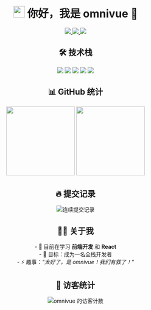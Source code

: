 <!-- 头部标题 -->
<h1 align="center"> 
  <img src="https://media.giphy.com/media/hvRJCLFzcasrR4ia7z/giphy.gif" width="30px"/> 
  你好，我是 omnivue 🦊
</h1>

<!-- 社交链接 -->
<p align="center">
  <a href="https://github.com/omnivue">
    <img src="https://img.shields.io/badge/GitHub-100000?style=for-the-badge&logo=github&logoColor=white" />
  </a>
  <a href="https://twitter.com/omnivue">
    <img src="https://img.shields.io/badge/Twitter-1DA1F2?style=for-the-badge&logo=twitter&logoColor=white" />
  </a>
  <a href="mailto:omnivue@example.com">
    <img src="https://img.shields.io/badge/Gmail-D14836?style=for-the-badge&logo=gmail&logoColor=white" />
  </a>
</p>

<!-- 技能标签 -->
<h2 align="center">🛠️ 技术栈</h2>
<p align="center">
  <img src="https://img.shields.io/badge/HTML5-E34F26?style=for-the-badge&logo=html5&logoColor=white" />
  <img src="https://img.shields.io/badge/CSS3-1572B6?style=for-the-badge&logo=css3&logoColor=white" />
  <img src="https://img.shields.io/badge/JavaScript-F7DF1E?style=for-the-badge&logo=javascript&logoColor=black" />
  <img src="https://img.shields.io/badge/React-20232A?style=for-the-badge&logo=react&logoColor=61DAFB" />
  <img src="https://img.shields.io/badge/Node.js-43853D?style=for-the-badge&logo=node.js&logoColor=white" />
</p>

<!-- GitHub 统计卡片 -->
<h2 align="center">📊 GitHub 统计</h2>
<p align="center">
  <img height="180em" src="https://github-readme-stats.vercel.app/api?username=omnivue&show_icons=true&theme=tokyonight&hide_border=true" />
  <img height="180em" src="https://github-readme-stats.vercel.app/api/top-langs/?username=omnivue&layout=compact&theme=tokyonight&hide_border=true" />
</p>

<!-- 连续提交记录 -->
<h2 align="center">🔥 提交记录</h2>
<p align="center">
  <img src="https://streak-stats.demolab.com/?user=omnivue&theme=tokyonight&hide_border=true" alt="连续提交记录" />
</p>

<!-- 关于我 -->
<h2 align="center">👨‍💻 关于我</h2>
<p align="center">
  - 🌱 目前在学习 <strong>前端开发</strong> 和 <strong>React</strong><br>
  - 🎯 目标：成为一名全栈开发者<br>
  - ⚡ 趣事：<em>"太好了，是 omnivue！我们有救了！"</em>
</p>

<!-- 访客计数 -->
<h2 align="center">👀 访客统计</h2>
<p align="center">
  <img src="https://profile-counter.glitch.me/omnivue/count.svg" alt="omnivue 的访客计数" />
</p>
